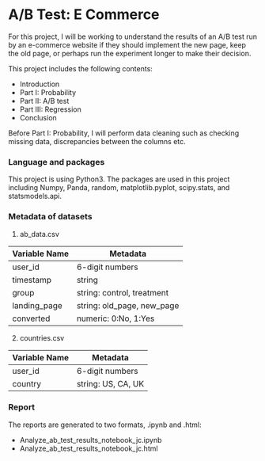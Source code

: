 # A/B Test: E Commerce
For this project, I will be working to understand the results of an A/B test run by an e-commerce website if they should implement the new page, keep the old page, or perhaps run the experiment longer to make their decision.   

This project includes the following contents:
* Introduction
* Part I: Probability
* Part II: A/B test
* Part III: Regression
* Conclusion

Before Part I: Probability, I will perform data cleaning such as checking missing data, discrepancies between the columns etc.

### Language and packages
This project is using Python3. The packages are used in this project including Numpy, Panda, random, matplotlib.pyplot, scipy.stats, and  statsmodels.api.

### Metadata of datasets
1. ab_data.csv  

| Variable Name | Metadata                   |
|---------------|----------------------------|
| user_id       | 6-digit numbers            |
| timestamp     | string                     |
| group         | string: control, treatment |
| landing_page  | string: old_page, new_page |
| converted     | numeric: 0:No, 1:Yes       |

2. countries.csv  

| Variable Name | Metadata           |
|---------------|--------------------|
| user_id       | 6-digit numbers    |
| country       | string: US, CA, UK |


### Report
The reports are generated to two formats, .ipynb and .html:
* Analyze_ab_test_results_notebook_jc.ipynb
* Analyze_ab_test_results_notebook_jc.html
